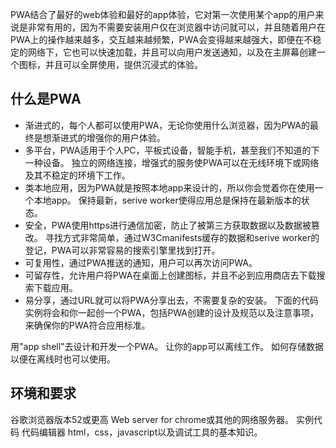 PWA结合了最好的web体验和最好的app体验，它对第一次使用某个app的用户来说是非常有用的，因为不需要安装用户仅在浏览器中访问就可以，并且随着用户在PWA上的操作越来越多，交互越来越频繁，PWA会变得越来越强大，即便在不稳定的网络下，它也可以快速加载，并且可以向用户发送通知，以及在主屏幕创建一个图标，并且可以全屏使用，提供沉浸式的体验。
## 什么是PWA
- 渐进式的，每个人都可以使用PWA，无论你使用什么浏览器，因为PWA的最终是想渐进式的增强你的用户体验。
- 多平台，PWA适用于个人PC，平板式设备，智能手机，甚至我们不知道的下一种设备。
独立的网络连接，增强式的服务使PWA可以在无线环境下或网络及其不稳定的环境下工作。
- 类本地应用，因为PWA就是按照本地app来设计的，所以你会觉着你在使用一个本地app。
保持最新，serive worker使得应用总是保持在最新版本的状态。
- 安全，PWA使用https进行通信加密，防止了被第三方获取数据以及数据被篡改。
寻找方式非常简单，通过W3Cmanifests缓存的数据和serive worker的登记，PWA可以非常容易的搜索引擎里找到打开。
- 可复用性，通过PWA推送的通知，用户可以再次访问PWA。
- 可留存性，允许用户将PWA在桌面上创建图标，并且不必到应用商店去下载搜索下载应用。
- 易分享，通过URL就可以将PWA分享出去，不需要复杂的安装。
下面的代码实例将会和你一起创一个PWA，包括PWA创建的设计及规范以及注意事项，来确保你的PWA符合应用标准。

用"app shell"去设计和开发一个PWA。
让你的app可以离线工作。
如何存储数据以便在离线时也可以使用。
## 环境和要求
谷歌浏览器版本52或更高
Web server for chrome或其他的网络服务器。
实例代码
代码编辑器
html，css，javascript以及调试工具的基本知识。
